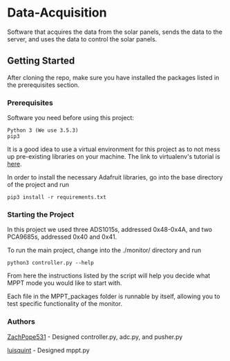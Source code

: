 # Data-Acquisition
Software that acquires the data from the solar panels, sends the data to the server, and uses the data to control the solar panels.

## Getting Started
After cloning the repo, make sure you have installed the packages listed in the prerequisites section.

### Prerequisites
Software you need before using this project:
```
Python 3 (We use 3.5.3)
pip3
```
It is a good idea to use a virtual environment for this project as to not mess up pre-existing libraries on your machine. The link to virtualenv's tutorial is [here](https://packaging.python.org/guides/installing-using-pip-and-virtualenv/).

In order to install the necessary Adafruit libraries, go into the base directory of the project and run
```
pip3 install -r requirements.txt
```

### Starting the Project
In this project we used three ADS1015s, addressed 0x48-0x4A, and two PCA9685s, addressed 0x40 and 0x41.

To run the main project, change into the ./monitor/ directory and run
```
python3 controller.py --help
```
From here the instructions listed by the script will help you decide what MPPT mode you would like to start with.

Each file in the MPPT_packages folder is runnable by itself, allowing you to test specific functionality of the monitor.

### Authors
[ZachPope531](https://github.com/ZachPope531) - Designed controller.py, adc.py, and pusher.py

[luisquint](https://github.com/luisquint) - Designed mppt.py
